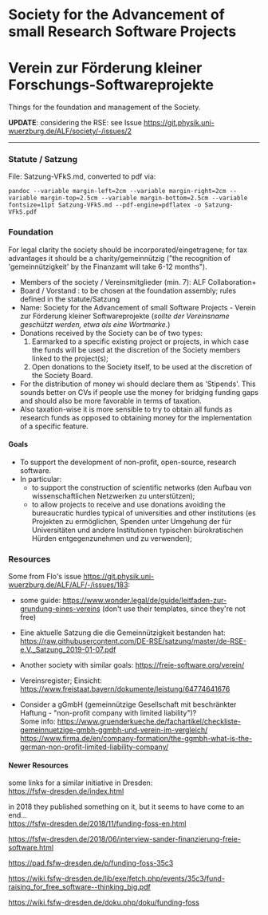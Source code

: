 # Society for the Advancement of small Research Software Projects

# Verein zur Förderung kleiner Forschungs-Softwareprojekte


Things for the foundation and management of the Society.

**UPDATE**: considering the RSE: see Issue https://git.physik.uni-wuerzburg.de/ALF/society/-/issues/2

---

### Statute / Satzung

File: Satzung-VFkS.md, converted to pdf via:

~~~
pandoc --variable margin-left=2cm --variable margin-right=2cm --variable margin-top=2.5cm --variable margin-bottom=2.5cm --variable fontsize=11pt Satzung-VFkS.md --pdf-engine=pdflatex -o Satzung-VFkS.pdf
~~~


### Foundation

For legal clarity the society should be incorporated/eingetragene; for tax advantages it should be a charity/gemeinnützig ("the recognition of 'gemeinnützigkeit' by the Finanzamt will take 6-12 months").

* Members of the society / Vereinsmitglieder (min. 7): ALF Collaboration+
* Board / Vorstand : to be chosen at the foundation assembly; rules defined in the statute/Satzung
* Name: Society for the Advancement of small Software Projects - Verein zur Förderung kleiner Softwareprojekte (_sollte der Vereinsname geschützt werden, etwa als eine Wortmarke._)
* Donations received by the Society can be of two types:
  1. Earmarked to a specific existing project or projects, in which case the funds will be used at the discretion of the Society members linked to the project(s);
  2. Open donations to the Society itself, to be used at the discretion of the Society Board.
* For the distribution of money wi should declare them as 'Stipends'. This sounds better on CVs if people use the money for bridging funding gaps and should also be more favorable in terms of taxation.
* Also taxation-wise it is more sensible to try to obtain all funds as research funds as opposed to obtaining money for the implementation of a specific feature.

#### Goals

* To support the development of non-profit, open-source, research software.
* In particular:
   * to support the construction of scientific networks (den Aufbau von wissenschaftlichen Netzwerken zu unterstützen);
   * to allow projects to receive and use donations avoiding the bureaucratic hurdles typical of universities and other institutions (es Projekten zu ermöglichen, Spenden unter Umgehung der für Universitäten und andere Institutionen typischen bürokratischen Hürden entgegenzunehmen und zu verwenden);

### Resources

Some from Flo's issue https://git.physik.uni-wuerzburg.de/ALF/ALF/-/issues/183:

* some guide: https://www.wonder.legal/de/guide/leitfaden-zur-grundung-eines-vereins (don't use their templates, since they're not free)
* Eine aktuelle Satzung die die Gemeinnützigkeit bestanden hat: https://raw.githubusercontent.com/DE-RSE/satzung/master/de-RSE-e.V._Satzung_2019-01-07.pdf
* Another society with similar goals: https://freie-software.org/verein/

* Vereinsregister; Einsicht:  https://www.freistaat.bayern/dokumente/leistung/64774641676

* Consider a gGmbH (gemeinnützige Gesellschaft mit beschränkter Haftung - "non-profit company with limited liability")?   
  Some info: https://www.gruenderkueche.de/fachartikel/checkliste-gemeinnuetzige-gmbh-ggmbh-und-verein-im-vergleich/   
             https://www.firma.de/en/company-formation/the-ggmbh-what-is-the-german-non-profit-limited-liability-company/


#### Newer Resources

some links for a similar initiative in Dresden:   
https://fsfw-dresden.de/index.html

in 2018 they published something on it, but it seems to have come to an end...   
https://fsfw-dresden.de/2018/11/funding-foss-en.html

https://fsfw-dresden.de/2018/06/interview-sander-finanzierung-freie-software.html

https://pad.fsfw-dresden.de/p/funding-foss-35c3

https://wiki.fsfw-dresden.de/lib/exe/fetch.php/events/35c3/fund-raising_for_free_software--thinking_big.pdf

https://wiki.fsfw-dresden.de/doku.php/doku/funding-foss


